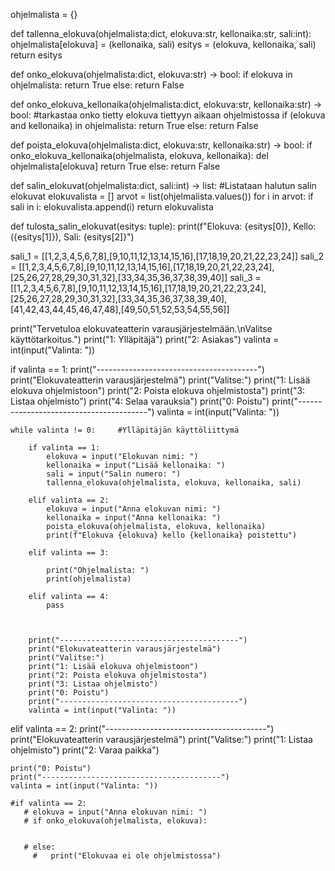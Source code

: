 
ohjelmalista = {}


def tallenna_elokuva(ohjelmalista:dict, elokuva:str, kellonaika:str, sali:int):
    ohjelmalista[elokuva] = (kellonaika, sali)
    esitys = (elokuva, kellonaika, sali)
    return esitys
    
    
def onko_elokuva(ohjelmalista:dict, elokuva:str) -> bool:
    if elokuva in ohjelmalista:
        return True
    else:
        return False

def onko_elokuva_kellonaika(ohjelmalista:dict, elokuva:str, kellonaika:str) -> bool: #tarkastaa onko tietty elokuva tiettyyn aikaan ohjelmistossa
    if (elokuva and kellonaika) in ohjelmalista:
        return True
    else:
        return False       
        
def poista_elokuva(ohjelmalista:dict, elokuva:str, kellonaika:str) -> bool:
    if onko_elokuva_kellonaika(ohjelmalista, elokuva, kellonaika):
        del ohjelmalista[elokuva]
        return True
    else:
        return False

def salin_elokuvat(ohjelmalista:dict, sali:int) -> list: #Listataan halutun salin elokuvat
    elokuvalista = []
    arvot = list(ohjelmalista.values())
    for i in arvot:
        if sali in i:
            elokuvalista.append(i)
    return elokuvalista
    
def tulosta_salin_elokuvat(esitys: tuple):
    print(f"Elokuva: {esitys[0]}, Kello: ({esitys[1]}), Sali: {esitys[2]}")



sali_1 = [[1,2,3,4,5,6,7,8],[9,10,11,12,13,14,15,16],[17,18,19,20,21,22,23,24]]
sali_2 = [[1,2,3,4,5,6,7,8],[9,10,11,12,13,14,15,16],[17,18,19,20,21,22,23,24],[25,26,27,28,29,30,31,32],[33,34,35,36,37,38,39,40]]
sali_3 = [[1,2,3,4,5,6,7,8],[9,10,11,12,13,14,15,16],[17,18,19,20,21,22,23,24],[25,26,27,28,29,30,31,32],[33,34,35,36,37,38,39,40],[41,42,43,44,45,46,47,48],[49,50,51,52,53,54,55,56]]


print("Tervetuloa elokuvateatterin varausjärjestelmään.\nValitse käyttötarkoitus.")
print("1: Ylläpitäjä")
print("2: Asiakas")
valinta = int(input("Valinta: "))

if valinta == 1:
    print("----------------------------------------")
    print("Elokuvateatterin varausjärjestelmä")
    print("Valitse:")
    print("1: Lisää elokuva ohjelmistoon")
    print("2: Poista elokuva ohjelmistosta")
    print("3: Listaa ohjelmisto")
    print("4: Selaa varauksia")
    print("0: Poistu")
    print("----------------------------------------")
    valinta = int(input("Valinta: "))

    while valinta != 0:     #Ylläpitäjän käyttöliittymä

        if valinta == 1:
            elokuva = input("Elokuvan nimi: ")
            kellonaika = input("Lisää kellonaika: ")
            sali = input("Salin numero: ")
            tallenna_elokuva(ohjelmalista, elokuva, kellonaika, sali)
        
        elif valinta == 2:
            elokuva = input("Anna elokuvan nimi: ")
            kellonaika = input("Anna kellonaika: ")
            poista_elokuva(ohjelmalista, elokuva, kellonaika)
            print(f"Elokuva {elokuva} kello {kellonaika} poistettu")
        
        elif valinta == 3:

            print("Ohjelmalista: ")
            print(ohjelmalista)
        
        elif valinta == 4:
            pass
            
            

        print("----------------------------------------")
        print("Elokuvateatterin varausjärjestelmä")
        print("Valitse:")
        print("1: Lisää elokuva ohjelmistoon")
        print("2: Poista elokuva ohjelmistosta")
        print("3: Listaa ohjelmisto")
        print("0: Poistu")
        print("----------------------------------------")
        valinta = int(input("Valinta: "))    

elif valinta == 2:
    print("----------------------------------------")
    print("Elokuvateatterin varausjärjestelmä")
    print("Valitse:")
    print("1: Listaa ohjelmisto")
    print("2: Varaa paikka")
    
    print("0: Poistu")
    print("----------------------------------------")
    valinta = int(input("Valinta: "))

    #if valinta == 2:
       # elokuva = input("Anna elokuvan nimi: ")
       # if onko_elokuva(ohjelmalista, elokuva):


       # else:
         #   print("Elokuvaa ei ole ohjelmistossa")

